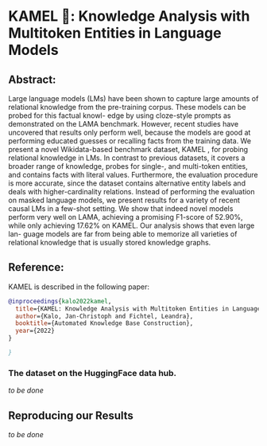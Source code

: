 # KAMEL 🐫: Knowledge Analysis with Multitoken Entities in Language Models


## Abstract:
Large language models (LMs) have been shown to capture large amounts of relational
knowledge from the pre-training corpus. These models can be probed for this factual knowl-
edge by using cloze-style prompts as demonstrated on the LAMA benchmark. However,
recent studies have uncovered that results only perform well, because the models are good
at performing educated guesses or recalling facts from the training data. We present a novel
Wikidata-based benchmark dataset, KAMEL , for probing relational knowledge in LMs.
In contrast to previous datasets, it covers a broader range of knowledge, probes for single-,
and multi-token entities, and contains facts with literal values. Furthermore, the evaluation
procedure is more accurate, since the dataset contains alternative entity labels and deals
with higher-cardinality relations. Instead of performing the evaluation on masked language
models, we present results for a variety of recent causal LMs in a few-shot setting. We show
that indeed novel models perform very well on LAMA, achieving a promising F1-score of
52.90%, while only achieving 17.62% on KAMEL. Our analysis shows that even large lan-
guage models are far from being able to memorize all varieties of relational knowledge that
is usually stored knowledge graphs.

## Reference:

KAMEL is described in the following paper:

```bibtex
@inproceedings{kalo2022kamel,
  title={KAMEL: Knowledge Analysis with Multitoken Entities in Language Models},
  author={Kalo, Jan-Christoph and Fichtel, Leandra},
  booktitle={Automated Knowledge Base Construction},
  year={2022}
}

}
```

### The dataset on the HuggingFace data hub.

*to be done*


## Reproducing our Results

*to be done*
